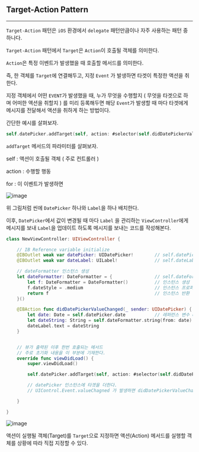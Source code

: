 ## Target-Action Pattern
---

`Target-Action` 패턴은 `iOS` 환경에서 `delegate` 패턴만큼이나 자주 사용하는 패턴 중 하나다.

`Target-Action` 패턴에서 `Target`은 `Action`이 호출될 객체를 의미한다.

`Action`은 특정 이벤트가 발생했을 때 호출할 메서드를 의미한다.

즉, 한 객체를 `Target`에 연결해두고, 지정 `Event` 가 발생하면 타겟이 특정한 액션을 취한다.

지정 객체에서 어떤 `EVENT`가 발생했을 때, 누가 무엇을 수행할지 ( 무엇을 타겟으로 하며 어떠한 액션을 취할지 )
를 미리 등록해두면 해당 `Event`가 발생할 때 마다 타겟에게 메시지를 전달해서 액션을 취하게 하는 방법이다.

간단한 예시를 살펴보자.
```swift
self.datePicker.addTarget(self, action: #selector(self.didDatePickerValueChanged(_:)), for: UIControl.Event.valueChanged)
```

`addTarget` 메서드의 파라미터를 살펴보자.

self : 액션이 호출될 객체 ( 주로 컨트롤러 )

action : 수행할 행동

for : 이 이벤트가 발생하면


![image](https://user-images.githubusercontent.com/33051018/78669356-19a9f980-7917-11ea-9884-f976ae845d8b.png)

위 그림처럼 씬에 `DatePicker` 하나와 `Label`을 하나 배치한다.

이후, `DatePicker`에서 값이 변경될 때 마다 `Label` 을 관리하는 `ViewController`에게 메시지를 보내 `Label`을 업데이트 하도록 메시지를 보내는 코드를 작성해본다.

```swift
class NewViewController: UIViewController {

    // IB Reference variable initialize
    @IBOutlet weak var datePicker: UIDatePicker!        // self.datePicker
    @IBOutlet weak var dateLabel: UILabel!              // self.dateLabel

    // dateFormatter 인스턴스 생성
    let dateFormatter: DateFormatter = {                // self.dateFormatter
        let f: DateFormatter = DateFormatter()          // 인스턴스 생성
        f.dateStyle = .medium                           // 인스턴스 프로퍼티 초기화
        return f                                        // 인스턴스 반환
    }()

    @IBAction func didDatePickerValueChanged(_ sender: UIDatePicker) {
        let date: Date = self.datePicker.date           // 레퍼런스 변수 datePicker의 프로퍼티 date값을 가져온다.
        let dateString: String = self.dateFormatter.string(from: date)
        dateLabel.text = dateString
    }


    // 뷰가 출력된 이후 한번 호출되는 메서드
    // 주로 초기화 내용을 이 부분에 기재한다.
    override func viewDidLoad() {
        super.viewDidLoad()

        self.datePicker.addTarget(self, action: #selector(self.didDatePickerValueChanged(_:)), for: UIControl.Event.valueChanged)

        // datePicker 인스턴스에 타겟을 더한다.
        // UIControl.Event.valueChagned 가 발생하면 didDatePickerValueChanged 메서드를 ViewController에 실행시킨다.

    }

}
```

![image](https://user-images.githubusercontent.com/33051018/78673068-91c6ee00-791c-11ea-98e5-21fb680f6aed.png)

액션이 실행될 객체(Target)를 `Target`으로 지정하면 액션(Action) 메서드를 실행할 객체를 상황에 따라 직접 지정할 수 있다.
